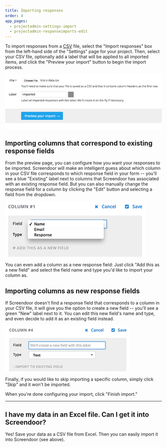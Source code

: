 ```yaml
---
title: Importing responses
order: 4
app_pages:
  - projectadmin-settings-import
  - projectadmin-responseimports-edit
---
```


To import responses from a [CSV](http://en.wikipedia.org/wiki/Comma-separated_values) file, select the "Import responses" box from the left-hand side of the "Settings" page for your project. Then, select your CSV file, optionally add a label that will be applied to all imported items, and click the "Preview your import" button to begin the import process.

![import responses](../images/import.png)

## Importing columns that correspond to existing response fields

From the preview page, you can configure how you want your responses to be imported. Screendoor will make an intelligent guess about which column in your CSV file corresponds to which response field in your form -- you'll see a blue "Existing" label next to columns that Screendoor has associated with an existing response field. But you can also manually change the response field for a column by clicking the "Edit" button and selecting a field from the dropdown.

![edit response field for column](../images/import_edit.png)

You can even add a column as a new response field: Just click "Add this as a new field" and select the field name and type you'd like to import your column as.

## Importing columns as new response fields

If Screendoor doesn't find a response field that corresponds to a column in your CSV file, it will give you the option to create a new field -- you'll see a green "New" label next to it. You can edit this new field's name and type, and even decide to add it as an existing field instead.

![import new field](../images/import_new.png)

Finally, if you would like to skip importing a specific column, simply click "Skip" and it won't be imported.

When you're done configuring your import, click "Finish import."

---

## I have my data in an Excel file. Can I get it into Screendoor?
Yes! Save your data as a CSV file from Excel. Then you can easily import it into Screendoor (see above).
